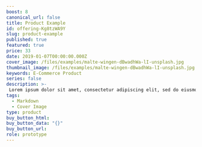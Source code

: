 ```yaml
---
boost: 8
canonical_url: false
title: Product Example
id: offering-Kg8tzWA9Y
slug: product-example
published: true
featured: true
price: 33
date: 2019-01-07T00:00:00.000Z
cover_image: /files/examples/malte-wingen-dBwadhWa-lI-unsplash.jpg
thumbnail_image: /files/examples/malte-wingen-dBwadhWa-lI-unsplash.jpg
keywords: E-Commerce Product
series: false
description: >-
 Lorem ipsum dolor sit amet, consectetur adipiscing elit, sed do eiusmod tempor incididunt ut labore et dolore magna aliqua. Ut enim ad minim veniam, quis nostrud exercitation ullamco laboris nisi ut aliquip ex ea commodo consequat. Duis aute irure dolor in reprehenderit in voluptate velit esse cillum dolore eu fugiat nulla pariatur. Excepteur sint occaecat cupidatat non proident, sunt in culpa qui officia deserunt mollit anim id est laborum.
tags:
  - Markdown
  - Cover Image
type: product
buy_button_html: 
buy_button_data: "{}"
buy_button_url: 
role: prototype
---
```

